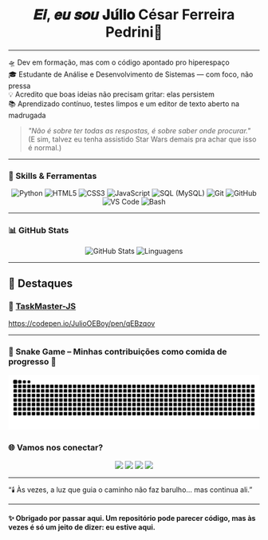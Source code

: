 <!-- readme especial do juliooeboy -->

<h1 align="center">𝑬𝒊, 𝒆𝒖 𝒔𝒐𝒖 𝐉𝐮́𝐥𝐢𝐨 César Ferreira Pedrini👋</h1>

---

🛸 Dev em formação, mas com o código apontado pro hiperespaço  
🎓 Estudante de Análise e Desenvolvimento de Sistemas — com foco, não pressa  
💡 Acredito que boas ideias não precisam gritar: elas persistem  
📚 Aprendizado contínuo, testes limpos e um editor de texto aberto na madrugada  

> *"Não é sobre ter todas as respostas, é sobre saber onde procurar."*  
> (E sim, talvez eu tenha assistido Star Wars demais pra achar que isso é normal.)

---

### 🧰 Skills & Ferramentas

<div align="center">
  <img src="https://cdn.jsdelivr.net/gh/devicons/devicon/icons/python/python-original.svg" width="40" alt="Python" />
  <img src="https://cdn.jsdelivr.net/gh/devicons/devicon/icons/html5/html5-original.svg" width="40" alt="HTML5" />
  <img src="https://cdn.jsdelivr.net/gh/devicons/devicon/icons/css3/css3-original.svg" width="40" alt="CSS3" />
  <img src="https://cdn.jsdelivr.net/gh/devicons/devicon/icons/javascript/javascript-original.svg" width="40" alt="JavaScript" />
  <img src="https://cdn.jsdelivr.net/gh/devicons/devicon/icons/mysql/mysql-original.svg" width="40" alt="SQL (MySQL)" />
  <img src="https://cdn.jsdelivr.net/gh/devicons/devicon/icons/git/git-original.svg" width="40" alt="Git" />
  <img src="https://cdn.jsdelivr.net/gh/devicons/devicon/icons/github/github-original.svg" width="40" alt="GitHub" />
  <img src="https://cdn.jsdelivr.net/gh/devicons/devicon/icons/vscode/vscode-original.svg" width="40" alt="VS Code" />
  <img src="https://cdn.jsdelivr.net/gh/devicons/devicon/icons/bash/bash-original.svg" width="40" alt="Bash" />
</div>

---

### 📊 GitHub Stats

<p align="center">
  <img src="https://github-readme-stats.vercel.app/api?username=JulioOEboy&show_icons=true&theme=tokyonight" alt="GitHub Stats" />
  <img src="https://github-readme-stats.vercel.app/api/top-langs/?username=JulioOEboy&layout=compact&theme=tokyonight" alt="Linguagens" />
</p>

---

## 💼 Destaques

### 🔗 [TaskMaster-JS](https://github.com/JulioOEBoy/TaskMaster-JS)  

https://codepen.io/JulioOEBoy/pen/qEBzqov

---

### 🐍 Snake Game – Minhas contribuições como comida de progresso 🍎

![snake gif](https://github.com/JulioOEboy/JulioOEboy/blob/output/github-contribution-grid-snake.svg)


### 🌐 Vamos nos conectar?

<p align="center">
  <a href="https://github.com/JulioOEboy"><img src="https://img.shields.io/badge/GitHub-JulioOEboy-181717?style=for-the-badge&logo=github" /></a>
  <a href="mailto:jcpcgame8@gmail.com"><img src="https://img.shields.io/badge/Email-jcpcgame8@gmail.com-D14836?style=for-the-badge&logo=gmail" /></a>
  <a href="https://www.instagram.com/juulio_c3sar/"><img src="https://img.shields.io/badge/Instagram-@juulio_c3sar-E4405F?style=for-the-badge&logo=instagram" /></a>
  <a href="https://www.linkedin.com/in/júlio-césar-ferreira-pedrini-176ba5271/"><img src="https://img.shields.io/badge/LinkedIn-Júlio César-0A66C2?style=for-the-badge&logo=linkedin" /></a>
</p>

---

“🕯️ Às vezes, a luz que guia o caminho não faz barulho... mas continua ali.”

---

#### ✨ Obrigado por passar aqui. Um repositório pode parecer código, mas às vezes é só um jeito de dizer: eu estive aqui.


